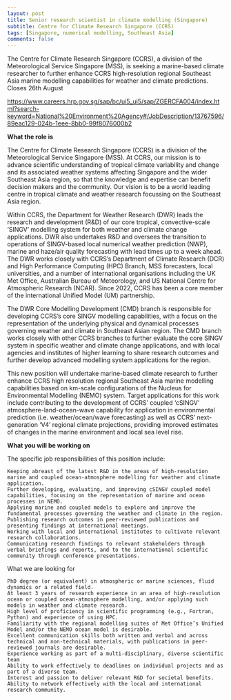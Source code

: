 ```yaml
---
layout: post
title: Senior research scientist in climate modelling (Singapore)
subtitle: Centre for Climate Research Singapore (CCRS)
tags: [Singapore, numerical modelling, Southeast Asia]
comments: false
---
```

The Centre for Climate Research Singapore (CCRS), a division of the Meteorological Service Singapore (MSS), is seeking a marine-based climate researcher to further enhance CCRS high-resolution regional Southeast Asia marine modelling capabilities for weather and climate predictions.  Closes 26th August

https://www.careers.hrp.gov.sg/sap/bc/ui5_ui5/sap/ZGERCFA004/index.html?search-keyword=National%20Environment%20Agency#/JobDescription/13767596/89eac129-024b-1eee-8bb0-99f8076000b2

 

**What the role is**

The Centre for Climate Research Singapore (CCRS) is a division of the Meteorological Service Singapore (MSS). At CCRS, our mission is to advance scientific understanding of tropical climate variability and change and its associated weather systems affecting Singapore and the wider Southeast Asia region, so that the knowledge and expertise can benefit decision makers and the community. Our vision is to be a world leading centre in tropical climate and weather research focussing on the Southeast Asia region.

Within CCRS, the Department for Weather Research (DWR) leads the research and development (R&D) of our core tropical, convective-scale ‘SINGV’ modelling system for both weather and climate change applications. DWR also undertakes R&D and oversees the transition to operations of SINGV-based local numerical weather prediction (NWP), marine and haze/air quality forecasting with lead times up to a week ahead. The DWR works closely with CCRS’s Department of Climate Research (DCR) and High Performance Computing (HPC) Branch, MSS forecasters, local universities, and a number of international organisations including the UK Met Office, Australian Bureau of Meteorology, and US National Centre for Atmospheric Research (NCAR). Since 2022, CCRS has been a core member of the international Unified Model (UM) partnership.

The DWR Core Modelling Development (CMD) branch is responsible for developing CCRS’s core SINGV modelling capabilities, with a focus on the representation of the underlying physical and dynamical processes governing weather and climate in Southeast Asian region. The CMD branch works closely with other CCRS branches to further evaluate the core SINGV system in specific weather and climate change applications, and with local agencies and institutes of higher learning to share research outcomes and further develop advanced modelling system applications for the region.

This new position will undertake marine-based climate research to further enhance CCRS high resolution regional Southeast Asia marine modelling capabilities based on km-scale configurations of the Nucleus for Environmental Modelling (NEMO) system. Target applications for this work include contributing to the development of CCRS’ coupled ‘cSINGV’ atmosphere-land-ocean-wave capability for application in environmental prediction (i.e. weather/ocean/wave forecasting) as well as CCRS’ next-generation ‘V4’ regional climate projections, providing improved estimates of changes in the marine environment and local sea level rise.

 

**What you will be working on**

The specific job responsibilities of this position include:

    Keeping abreast of the latest R&D in the areas of high-resolution marine and coupled ocean-atmosphere modelling for weather and climate application.
    Further developing, evaluating, and improving cSINGV coupled model capabilities, focusing on the representation of marine and ocean processes in NEMO.
    Applying marine and coupled models to explore and improve the fundamental processes governing the weather and climate in the region.
    Publishing research outcomes in peer-reviewed publications and presenting findings at international meetings.
    Working with local and international institutes to cultivate relevant research collaborations.
    Communicating research findings to relevant stakeholders through verbal briefings and reports, and to the international scientific community through conference presentations.

What we are looking for

    PhD degree (or equivalent) in atmospheric or marine sciences, fluid dynamics or a related field.
    At least 3 years of research experience in an area of high-resolution ocean or coupled ocean-atmosphere modelling, and/or applying such models in weather and climate research.
    High level of proficiency in scientific programming (e.g., Fortran, Python) and experience of using HPC.
    Familiarity with the regional modelling suites of Met Office’s Unified Model and/or the NEMO ocean model is desirable.
    Excellent communication skills both written and verbal and across technical and non-technical materials, with publications in peer-reviewed journals are desirable.
    Experience working as part of a multi-disciplinary, diverse scientific team
    Ability to work effectively to deadlines on individual projects and as part of a diverse team.
    Interest and passion to deliver relevant R&D for societal benefits.
    Ability to network effectively with the local and international research community.
